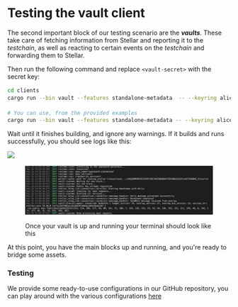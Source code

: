 # Testing the vault client

The second important block of our testing scenario are the _**vaults**_. These take care of fetching information from Stellar and reporting it to the _testchain_, as well as reacting to certain events on the _testchain_ and forwarding them to Stellar.

Then run the following command and replace `<vault-secret>` with the secret key:

```bash
cd clients
cargo run --bin vault --features standalone-metadata  -- --keyring alice --stellar-vault-secret-key-filepath <secret_key_file_path> --stellar-overlay-config-filepath <cfg_file_path>

# You can use, from the provided examples
cargo run --bin vault --features standalone-metadata -- --keyring alice --stellar-vault-secret-key-filepath ./spacewalk/clients/stellar-relay-lib/resources/secretkey/stellar_secretkey_testnet --stellar-overlay-config-filepath ./spacewalk/clients/stellar-relay-lib/resources/config/testnet/stellar_relay_config_sdftest1.json
```

Wait until it finishes building, and ignore any warnings. If it builds and runs successfully, you should see logs like this:

![](../../../../../.gitbook/assets/vaultlogs)

<figure><img src="../../../../../.gitbook/assets/image (2) (1) (1).png" alt=""><figcaption><p>Once your vault is up and running your terminal should look like this</p></figcaption></figure>

At this point, you have the main blocks up and running, and you're ready to bridge some assets.

### Testing

We provide some ready-to-use configurations in our GitHub repository, you can play around with the various configurations [here](https://github.com/pendulum-chain/spacewalk/tree/main/clients/vault/resources/config)
